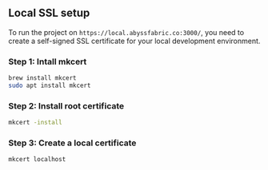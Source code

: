 ## Local SSL setup

To run the project on `https://local.abyssfabric.co:3000/`, you need to create a self-signed SSL certificate for your local development environment.

### Step 1: Intall mkcert
```bash
brew install mkcert
sudo apt install mkcert
```

### Step 2: Install root certificate
```bash
mkcert -install
```

### Step 3: Create a local certificate
```bash
mkcert localhost
```